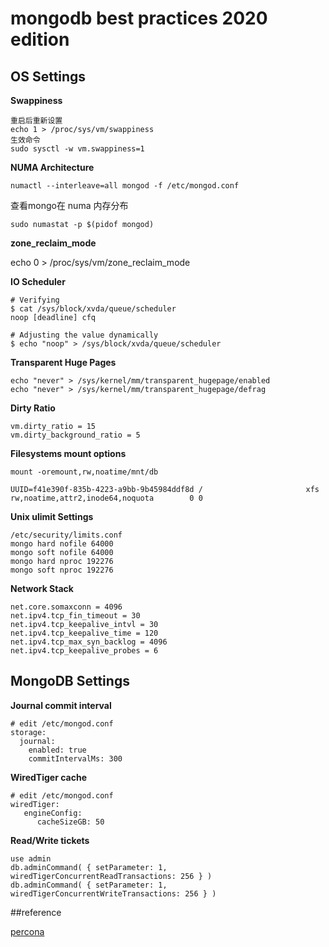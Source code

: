 # mongodb best practices 2020 edition

## OS Settings

**Swappiness**


```shell
重启后重新设置
echo 1 > /proc/sys/vm/swappiness
生效命令
sudo sysctl -w vm.swappiness=1
```


**NUMA Architecture**

```
numactl --interleave=all mongod -f /etc/mongod.conf
```

查看mongo在 numa 内存分布

```
sudo numastat -p $(pidof mongod)
```



**zone_reclaim_mode**

echo 0 > /proc/sys/vm/zone_reclaim_mode


**IO Scheduler**

```
# Verifying
$ cat /sys/block/xvda/queue/scheduler
noop [deadline] cfq

# Adjusting the value dynamically
$ echo "noop" > /sys/block/xvda/queue/scheduler
```



**Transparent Huge Pages**

```
echo "never" > /sys/kernel/mm/transparent_hugepage/enabled
echo "never" > /sys/kernel/mm/transparent_hugepage/defrag
```



**Dirty Ratio**

```
vm.dirty_ratio = 15
vm.dirty_background_ratio = 5
```

**Filesystems mount options**

```
mount -oremount,rw,noatime/mnt/db
```

```
UUID=f41e390f-835b-4223-a9bb-9b45984ddf8d /                       xfs     rw,noatime,attr2,inode64,noquota        0 0
```


**Unix ulimit Settings**

```
/etc/security/limits.conf
mongo hard nofile 64000
mongo soft nofile 64000
mongo hard nproc 192276
mongo soft nproc 192276
```


**Network Stack**

```
net.core.somaxconn = 4096
net.ipv4.tcp_fin_timeout = 30
net.ipv4.tcp_keepalive_intvl = 30
net.ipv4.tcp_keepalive_time = 120
net.ipv4.tcp_max_syn_backlog = 4096
net.ipv4.tcp_keepalive_probes = 6
```



## MongoDB Settings

**Journal commit interval**

```shell
# edit /etc/mongod.conf
storage:
  journal:
    enabled: true
    commitIntervalMs: 300
```

**WiredTiger cache**

```
# edit /etc/mongod.conf
wiredTiger:
   engineConfig:
      cacheSizeGB: 50
```


**Read/Write tickets**

```
use admin
db.adminCommand( { setParameter: 1, wiredTigerConcurrentReadTransactions: 256 } )
db.adminCommand( { setParameter: 1, wiredTigerConcurrentWriteTransactions: 256 } )
```


##reference

[percona](https://www.percona.com/blog/2020/04/17/mongodb-best-practices-2020-edition/)    